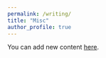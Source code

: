 ```yaml
---
permalink: /writing/
title: "Misc"
author_profile: true
---
```


You can add new content [here](https://docs.google.com/forms/d/e/1FAIpQLSegUOdSh6eJZH_y5uiCT8jXOJFW7AdI9c3NmdniSVtMJUPp5w/viewform?usp=sf_link).
